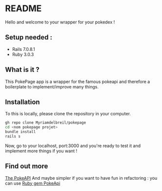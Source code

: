 # README

Hello and welcome to your wrapper for your pokedex !

## Setup needed :
- Rails 7.0.8.1
- Ruby 3.0.3

## What is it ?

This PokePage app is a wrapper for the famous pokeapi and therefore a boilerplate to implement/improve many things.

## Installation

To this is locally, please clone the repository in your computer.
```bash
gh repo clone Myriamdelbreil/pokepage
cd <nom pokepage projet>
bundle install
rails s
```

Now, go to your localhost, port:3000 and you're ready to test it and implement more things if you want !

## Find out more
[The PokeAPI](https://pokeapi.co/docs/v2#pokemon)
And maybe simpler if you want to have fun in refactoring : you can use [Ruby gem PokeApi](https://github.com/rdavid1099/poke-api-v2)

